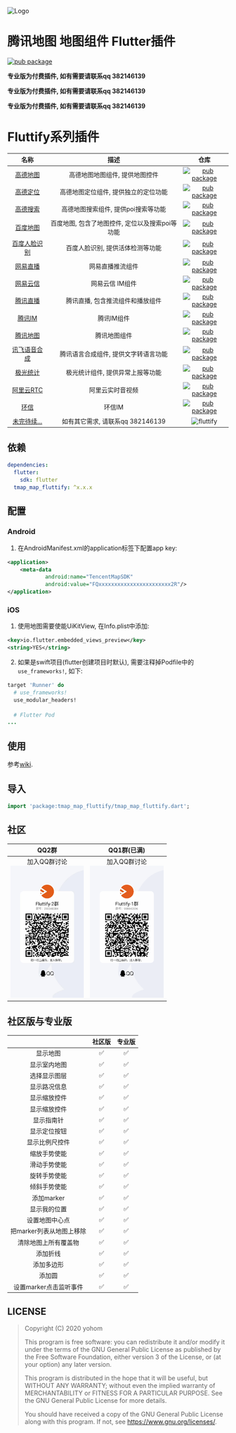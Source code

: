 ![Logo](https://github.com/fluttify-project/fluttify-core-example/blob/develop/other/Logo-Landscape.png?raw=true)

# 腾讯地图 地图组件 Flutter插件

[![pub package](https://img.shields.io/pub/v/tmap_map_fluttify.svg)](https://pub.Flutter-io.cn/packages/tmap_map_fluttify)

**专业版为付费插件, 如有需要请联系qq 382146139**

**专业版为付费插件, 如有需要请联系qq 382146139**

**专业版为付费插件, 如有需要请联系qq 382146139**

# Fluttify系列插件
|  名称  | 描述 | 仓库 |
|:-----:|:-----:|:-----:|
| [高德地图](https://github.com/fluttify-project/amap_map_fluttify)  |  高德地图地图组件, 提供地图控件 | [![pub package](https://img.shields.io/pub/v/amap_map_fluttify.svg)](https://pub.Flutter-io.cn/packages/amap_map_fluttify) |
| [高德定位](https://github.com/fluttify-project/amap_location_fluttify)  |  高德地图定位组件, 提供独立的定位功能 | [![pub package](https://img.shields.io/pub/v/amap_location_fluttify.svg)](https://pub.Flutter-io.cn/packages/amap_location_fluttify) |
| [高德搜索](https://github.com/fluttify-project/amap_search_fluttify)  |  高德地图搜索组件, 提供poi搜索等功能 | [![pub package](https://img.shields.io/pub/v/amap_search_fluttify.svg)](https://pub.Flutter-io.cn/packages/amap_search_fluttify) |
| [百度地图](https://github.com/fluttify-project/bmap_map_fluttify)  |  百度地图, 包含了地图控件, 定位以及搜索poi等功能 | [![pub package](https://img.shields.io/pub/v/bmap_map_fluttify.svg)](https://pub.Flutter-io.cn/packages/bmap_map_fluttify) |
| [百度人脸识别](https://github.com/fluttify-project/baidu_face_flutter)  |  百度人脸识别, 提供活体检测等功能 | [![pub package](https://img.shields.io/pub/v/baidu_face_flutter.svg)](https://pub.Flutter-io.cn/packages/baidu_face_flutter) |
| [网易直播](https://github.com/fluttify-project/netease_live_fluttify)  |  网易直播推流组件 | [![pub package](https://img.shields.io/pub/v/netease_live_fluttify.svg)](https://pub.Flutter-io.cn/packages/netease_live_fluttify) |
| [网易云信](https://github.com/fluttify-project/nim_fluttify)  |  网易云信 IM组件 | [![pub package](https://img.shields.io/pub/v/nim_fluttify.svg)](https://pub.Flutter-io.cn/packages/nim_fluttify) |
| [腾讯直播](https://github.com/fluttify-project/tencent_live_fluttify)  |  腾讯直播, 包含推流组件和播放组件 | [![pub package](https://img.shields.io/pub/v/tencent_live_fluttify.svg)](https://pub.Flutter-io.cn/packages/tencent_live_fluttify) |
| [腾讯IM](https://github.com/fluttify-project/tim_fluttify)  |  腾讯IM组件 | [![pub package](https://img.shields.io/pub/v/tim_fluttify.svg)](https://pub.Flutter-io.cn/packages/tim_fluttify) |
| [腾讯地图](https://github.com/fluttify-project/tmap_map_fluttify)  |  腾讯地图组件 | [![pub package](https://img.shields.io/pub/v/tmap_map_fluttify.svg)](https://pub.Flutter-io.cn/packages/tmap_map_fluttify) |
| [讯飞语音合成](https://github.com/fluttify-project/xftts_fluttify)  |  腾讯语言合成组件, 提供文字转语言功能 | [![pub package](https://img.shields.io/pub/v/xftts_fluttify.svg)](https://pub.flutter-io.cn/packages/xftts_fluttify) |
| [极光统计](https://github.com/fluttify-project/janalytics_fluttify)  |  极光统计组件, 提供异常上报等功能 | [![pub package](https://img.shields.io/pub/v/janalytics_fluttify.svg)](https://pub.flutter-io.cn/packages/janalytics_fluttify) |
| [阿里云RTC](https://github.com/fluttify-project/ali_rtc_fluttify)  |  阿里云实时音视频 | [![pub package](https://img.shields.io/pub/v/ali_rtc_fluttify.svg)](https://pub.flutter-io.cn/packages/ali_rtc_fluttify) |
| [环信](https://github.com/fluttify-project/easemob_im_fluttify)  |  环信IM | [![pub package](https://img.shields.io/pub/v/easemob_im_fluttify.svg)](https://pub.flutter-io.cn/packages/easemob_im_fluttify) |
| [未完待续...](https://github.com/fluttify-project)  |  如有其它需求, 请联系qq 382146139 | ![fluttify](https://img.shields.io/badge/fluttify-welcom-green) |

## 依赖
```yaml
dependencies:
  flutter:
    sdk: flutter
  tmap_map_fluttify: ^x.x.x
```

## 配置
### Android
1. 在AndroidManifest.xml的application标签下配置app key:
```xml
<application>
    <meta-data
            android:name="TencentMapSDK"
            android:value="FQxxxxxxxxxxxxxxxxxxxxxxx2R"/>
</application>
```

### iOS
1. 使用地图需要使能UiKitView, 在Info.plist中添加:
```xml
<key>io.flutter.embedded_views_preview</key>
<string>YES</string>
```
2. 如果是swift项目(flutter创建项目时默认), 需要注释掉Podfile中的`use_frameworks!`, 如下:
```ruby
target 'Runner' do
  # use_frameworks!
  use_modular_headers!

  # Flutter Pod
...
```

## 使用
参考[wiki](https://github.com/fluttify-project/tmap_map_fluttify/wiki/_new).

## 导入
```dart
import 'package:tmap_map_fluttify/tmap_map_fluttify.dart';
```

## 社区
| QQ2群 | QQ1群(已满) |
| :----------: | :----------: |
| 加入QQ群讨论 <br/> <img src="https://github.com/fluttify-project/fluttify-project/blob/master/resources/qrcode_1593774649831.jpg?raw=true" height="300"> |加入QQ群讨论 <br/> <img src="https://github.com/fluttify-project/fluttify-project/blob/master/resources/1593774713224_temp_qrcode_share_9993.png?raw=true" height="300"> | 

## 社区版与专业版
|       | 社区版 | 专业版 |
|:-----:|:-----:|:-----:|
|  显示地图  |  ✅ |  ✅   |
|  显示室内地图  |  ✅ |  ✅   |
|  选择显示图层  |  ✅ |  ✅   |
|  显示路况信息  |  ✅ |  ✅   |
|  显示缩放控件  |  ✅ |  ✅   |
|  显示缩放控件  |  ✅ |  ✅   |
|  显示指南针  |  ✅ |  ✅   |
|  显示定位按钮  |  ✅ |  ✅   |
|  显示比例尺控件  |  ✅ |  ✅   |
|  缩放手势使能  |  ✅ |  ✅   |
|  滑动手势使能  |  ✅ |  ✅   |
|  旋转手势使能  |  ✅ |  ✅   |
|  倾斜手势使能  |  ✅ |  ✅   |
|  添加marker  |  ✅ |  ✅   |
|  显示我的位置  |  ✅ |  ✅   |
|  设置地图中心点  |  ✅ |  ✅   |
|  把marker列表从地图上移除  |  ✅ |  ✅   |
|  清除地图上所有覆盖物  |  ✅ |  ✅   |
|  添加折线  |  ✅ |  ✅   |
|  添加多边形  |  ✅ |  ✅   |
|  添加圆  |  ✅ |  ✅   |
|  设置marker点击监听事件  |  ✅ |  ✅   |

## LICENSE
> Copyright (C) 2020 yohom
> 
> This program is free software: you can redistribute it and/or modify
> it under the terms of the GNU General Public License as published by
> the Free Software Foundation, either version 3 of the License, or
> (at your option) any later version.
> 
> This program is distributed in the hope that it will be useful,
> but WITHOUT ANY WARRANTY; without even the implied warranty of
> MERCHANTABILITY or FITNESS FOR A PARTICULAR PURPOSE.  See the
> GNU General Public License for more details.
> 
> You should have received a copy of the GNU General Public License
> along with this program.  If not, see <https://www.gnu.org/licenses/>.
